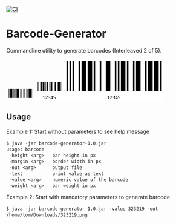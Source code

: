 [![CI](https://github.com/huddeldaddel/barcode-generator/actions/workflows/maven.yml/badge.svg)](https://github.com/huddeldaddel/barcode-generator/actions/workflows/maven.yml)

# Barcode-Generator

Commandline utility to generate barcodes (Interleaved 2 of 5).

![Basic example](docs/323219.png "Example barcode with value 323219")
![Example with text output](docs/text.png "Example with value 12345 printed below the barcode")
![Big example](docs/barcode-80-4.png "Barcode with bar height of 80 pixels, weight factor 4 and text value printed")

## Usage

Example 1: Start without parameters to see help message

```
$ java -jar barcode-generator-1.0.jar 
usage: barcode
 -height <arg>   bar height in px
 -margin <arg>   border width in px
 -out <arg>      output file
 -text           print value as text
 -value <arg>    numeric value of the barcode
 -weight <arg>   bar weight in px
```

Example 2: Start with mandatory parameters to generate barcode

```
$ java -jar barcode-generator-1.0.jar -value 323219 -out /home/tom/Downloads/323219.png
```
